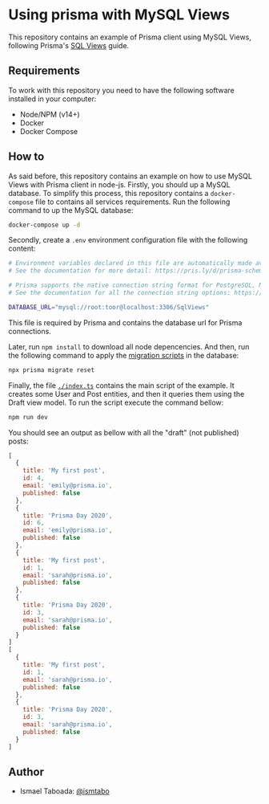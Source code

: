 # Using prisma with MySQL Views

This repository contains an example of Prisma client using MySQL Views, 
following Prisma's [SQL Views](https://www.prisma.io/docs/guides/database/advanced-database-tasks/sql-views-mysql)
guide.

## Requirements

To work with this repository you need to have the following software installed in your computer:
- Node/NPM (v14+)
- Docker
- Docker Compose

## How to

As said before, this repository contains an example on how to use MySQL Views with Prisma client in node-js.
Firstly, you should up a MySQL database. To simplify this process, this repository contains a `docker-compose`
file to contains all services requirements. Run the following command to up the MySQL database:

```sh
docker-compose up -d
```

Secondly, create a `.env` environment configuration file with the following content:

```sh
# Environment variables declared in this file are automatically made available to Prisma.
# See the documentation for more detail: https://pris.ly/d/prisma-schema#using-environment-variables

# Prisma supports the native connection string format for PostgreSQL, MySQL, SQLite, SQL Server and MongoDB (Preview).
# See the documentation for all the connection string options: https://pris.ly/d/connection-strings

DATABASE_URL="mysql://root:toor@localhost:3306/SqlViews"
```

This file is required by Prisma and contains the database url for Prisma connections.

Later, run `npm install` to download all node depencencies. And then, run the following command to apply 
the [migration scripts](./prisma/migrations) in the database:

```sh
npx prisma migrate reset
```

Finally, the file [`./index.ts`](./index.ts) contains the main script of the example. It creates some User and Post entities, 
and then it queries them using the Draft view model. To run the script execute the command bellow:

```sh
npm run dev
```

You should see an output as bellow with all the "draft" (not published) posts:

```js
[
  {
    title: 'My first post',
    id: 4,
    email: 'emily@prisma.io',
    published: false
  },
  {
    title: 'Prisma Day 2020',
    id: 6,
    email: 'emily@prisma.io',
    published: false
  },
  {
    title: 'My first post',
    id: 1,
    email: 'sarah@prisma.io',
    published: false
  },
  {
    title: 'Prisma Day 2020',
    id: 3,
    email: 'sarah@prisma.io',
    published: false
  }
]
[
  {
    title: 'My first post',
    id: 1,
    email: 'sarah@prisma.io',
    published: false
  },
  {
    title: 'Prisma Day 2020',
    id: 3,
    email: 'sarah@prisma.io',
    published: false
  }
]
```

## Author

- Ismael Taboada: [@ismtabo](https://github.com/ismtabo)
